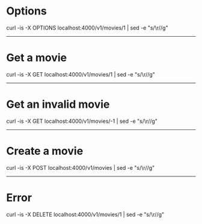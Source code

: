 # Options
curl -is -X OPTIONS localhost:4000/v1/movies/1 | sed -e "s/\r//g"

---
# Get a movie
curl -is -X GET localhost:4000/v1/movies/1 | sed -e "s/\r//g"

---
# Get an invalid movie
curl -is -X GET localhost:4000/v1/movies/-1 | sed -e "s/\r//g"

---
# Create a movie
curl -is -X POST localhost:4000/v1/movies | sed -e "s/\r//g"

---
# Error
curl -is -X DELETE localhost:4000/v1/movies/1 | sed -e "s/\r//g"
